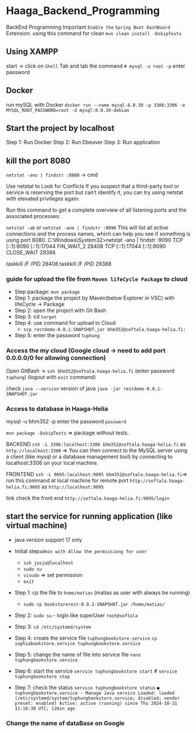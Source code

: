 # Haaga_Backend_Programming

BackEnd Programming
Important `Enable the` `Spring Boot DashBoard` Extension.
using this command for clean `mvn clean install -DskipTests`

## Using XAMPP

start -> click on `Shell` Tab and tab the command `# mysql -u root -p`
enter password

## Docker

run mySQL with Docker
`docker run --name mysql-8.0.39 -p 3306:3306 -e MYSQL_ROOT_PASSWORD=root -d mysql:8.0.39-debian`

## Start the project by localhost

Step 1: Run Docker
Step 2: Run Dbeaver
Step 3: Run application

## kill the port 8080

`netstat -ano | findstr :8080` -> cmd

Use netstat to Look for Conflicts
If you suspect that a third-party tool or service is reserving the port but can’t identify it, you can try using netstat with elevated privileges again:

Run this command to get a complete overview of all listening ports and the associated processes:

`netstat -ab` or `netstat -ano | findstr :9090`
This will list all active connections and the process names, which can help you see if something is using port 8080.
C:\Windows\System32>netstat -ano | findstr :9090
  TCP    [::1]:9090             [::1]:17044            FIN_WAIT_2      28408
  TCP    [::1]:17044            [::1]:9090             CLOSE_WAIT      29388

taskkill /F /PID 28408
taskkill /F /PID 29388

### guide for upload the file from `Maven lifeCycle Package` to cloud

- Step package: `mvn package`
- Step 1: package the project by Maven(below Explorer in VSC) with lifeCycle -> Package
- Step 2: open the project with Git Bash
- Step 3: cd `target`
- Step 4: use command for upload to Cloud
  - `scp restdemo-0.0.1-SNAPSHOT.jar bhm352@softala.haaga-helia.fi:`
- Step 5: enter the password `tuphung`

### Access the my cloud (Google cloud -> need to add port 0.0.0.0/0 for allowing connection)

Open GitBash -> `ssh bhm352@softala.haaga-helia.fi` (enter password `tuphung`) (logout with `exit` command)

 check `java --version` version of java
 `java -jar restdemo-0.0.1-SNAPSHOT.jar`

### Access to database in Haaga-Helia

mysql -u bhm352 -p
enter the password `password`

`mvn package -DskipTests` => package without tests.

BACKEND `ssh -L 3306:localhost:3306 bhm352@softala.haaga-helia.fi` as `http://localhost:3306` => You can then connect to the MySQL server using a client (like mysql or a database management tool) by connecting to localhost:3306 on your local machine.

FRONTEND `ssh -L 9095:localhost:9095 bhm352@softala.haaga-helia.fi`=> run this command at local machine for remote port `http://softala.haaga-helia.fi:9095` as `http://localhost:9095`

link check the front end `http://softala.haaga-helia.fi:9095/login`

## start the service for running application (like virtual machine)

- java version support 17 only
- Initial step`admin with Allow the permissiong for user`
  - `ssh jusju@localhost`
  - `sudo su`
  - `visudo` => set permission
  - `exit`

- Step 1: cp the file to `home/matias` (matias as user with always be running)
  - `sudo cp bookstorerest-0.0.1-SNAPSHOT.jar /home/matias/`
- Step 2: `sudo su` - login like superUser `root@softala`
- Step 3: `cd /etc/systemd/system`
- Step 4: create the service file `tuphungbookstore.service` `cp sophiabookstore.service tuphungbookstore.service`
- Step 5: change the name of file into service file `nano tuphungbookstore.service`
- Step 6: start the service `service tuphungbookstore start` # `service tuphungbookstore stop`
- Step 7: check the status `service tuphungbookstore status`
`● tuphungbookstore.service - Manage Java service
   Loaded: loaded (/etc/systemd/system/tuphungbookstore.service; disabled; vendor preset: enabled)
   Active: active (running) since Thu 2024-10-31 11:16:38 UTC; 12min ago`

### Change the name of dataBase on Google
